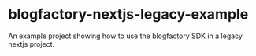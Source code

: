 # blogfactory-nextjs-legacy-example
An example project showing how to use the blogfactory SDK in a legacy nextjs project.
